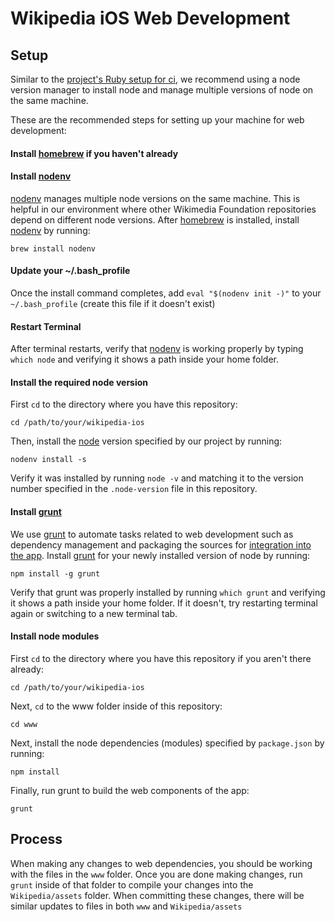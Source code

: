 # Wikipedia iOS Web Development

## Setup

Similar to the [project's Ruby setup for ci](ci.md), we recommend using a node version manager to install node and manage multiple versions of node on the same machine.

These are the recommended steps for setting up your machine for web development:

#### Install [homebrew](https://brew.sh) if you haven't already

#### Install [nodenv](https://github.com/nodenv/nodenv)
[nodenv](https://github.com/nodenv/nodenv) manages  multiple node versions on the same machine. This is helpful in our environment where other Wikimedia Foundation repositories depend on different node versions. After [homebrew](https://brew.sh) is installed, install [nodenv](https://github.com/nodenv/nodenv) by running:
```
brew install nodenv
```

#### Update your ~/.bash_profile
Once the install command completes, add `eval "$(nodenv init -)"` to your `~/.bash_profile` (create this file if it doesn't exist)

#### Restart Terminal
After terminal restarts, verify that [nodenv](https://github.com/nodenv/nodenv)  is working properly by typing `which node` and verifying it shows a path inside your home folder.

#### Install the required node version
First `cd` to the directory where you have this repository:
```
cd /path/to/your/wikipedia-ios
```

Then, install the [node](https://nodejs.org/) version specified by our project by running:
```
nodenv install -s
```

Verify it was installed by running `node -v` and matching it to the version number specified in the `.node-version` file in this repository.

#### Install [grunt](http://gruntjs.com)
We use [grunt](http://gruntjs.com) to automate tasks related to web development such as dependency management and packaging the sources for [integration into the app](#integrating-web-into-the-native-app). Install [grunt](http://gruntjs.com) for your newly installed version of node by running:
```
npm install -g grunt
```

Verify that grunt was properly installed by running `which grunt` and verifying it shows a path inside your home folder. If it doesn't, try restarting terminal again or switching to a new terminal tab.

#### Install node modules
First `cd` to the directory where you have this repository if you aren't there already:
```
cd /path/to/your/wikipedia-ios
```

Next, `cd` to the www folder inside of this repository:
```
cd www
```

Next, install the node dependencies (modules) specified by `package.json` by running:
```
npm install
```

Finally, run grunt to build the web components of the app:
```
grunt
```

## Process
When making any changes to web dependencies, you should be working with the files in the `www` folder. Once you are done making changes, run `grunt` inside of that folder to compile your changes into the `Wikipedia/assets` folder. When committing these changes, there will be similar updates to files in both `www` and `Wikipedia/assets`